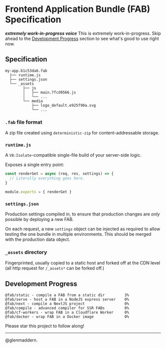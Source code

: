 # Frontend Application Bundle (FAB) Specification

***extremely work-in-progress voice*** This is extremely work-in-progress. Skip ahead to the [Development Progress](#development-progress) section to see what's good to use right now.

## Specification

```
my-app.b1c53da6.fab
  ├── runtime.js
  ├── settings.json
  └── _assets
        ├── js
        │   ├── main.7fcd9566.js
        │   └── ...
        └── media
            ├── logo_default.e925f90a.svg
            └── ...
```

### `.fab` file format

A zip file created using `deterministic-zip` for content-addressable storage.

### `runtime.js`

A `V8:Isolate`-compatible single-file build of your server-side logic.

Exposes a single entry point:

```js
const renderGet = async (req, res, settings) => {
  // Literally everything goes here.
}

module.exports = { renderGet }
```

### `settings.json`

Production settings compiled in, to ensure that production changes are _only_ possible by deploying a new FAB.

On each request, a new `settings` object can be injected as required to allow testing the one bundle in multiple environments. This should be merged with the production data object.

### `_assets` directory

Fingerprinted, usually copied to a static host and forked off at the CDN level (all http request for `/_assets*` can be forked off.)

## Development Progress

```
@fab/static - compile a FAB from a static dir         3%
@fab/serve - host a FAB in a NodeJS express server    0%
@fab/next - compile a NextJS project                  0%
@fab/compile - advanced compiler for SSR FABs         0%
@fab/cf-workers - wrap FAB in a Cloudflare Worker     0%
@fab/docker - wrap FAB in a Docker image              0%
```

Please star this project to follow along!

---

@glenmaddern.